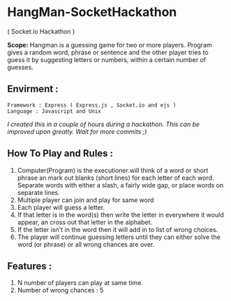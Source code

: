 # HangMan-SocketHackathon
 ( Socket.io Hackathon )

**Scope:**
Hangman is a guessing game for two or more players. Program gives a random word, phrase or sentence and the other player tries to guess it by suggesting letters or numbers, within a certain number of guesses.

## Envirment : 
```
Framework : Express ( Express.js , Socket.io and ejs )
Language : Javascript and Unix
```
*I created this in a couple of hours during a hackathon. This can be improved upon greatly. Wait for more commits ;)*

## How To Play and Rules :
1. Computer(Program) is the executioner.will think of a word or short phrase an mark out blanks (short lines) for each letter of each word. Separate words with either a slash, a fairly wide gap, or place words on separate lines.
2. Multiple player can join and play for same word
3. Each player will guess a letter. 
4. If that letter is in the word(s) then write the letter in everywhere it would appear, an cross out that letter in the alphabet. 
5. If the letter isn't in the word then it will add in to list of wrong choices. 
6. The player will continue guessing letters until they can either solve the word (or phrase) or all wrong chances are over.

## Features :
1. N number of players can play at same time. 
2. Number of wrong chances : 5


